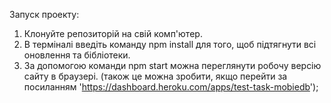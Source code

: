 Запуск проекту:
1. Клонуйте репозиторій на свій комп'ютер.
2. В терміналі введіть команду npm install для того, щоб підтягнути всі
   оновлення та бібліотеки.
3. За допомогою команди npm start можна переглянути робочу версію сайту в
   браузері. (також це можна зробити, якщо перейти за посиланням
   'https://dashboard.heroku.com/apps/test-task-mobiedb');


